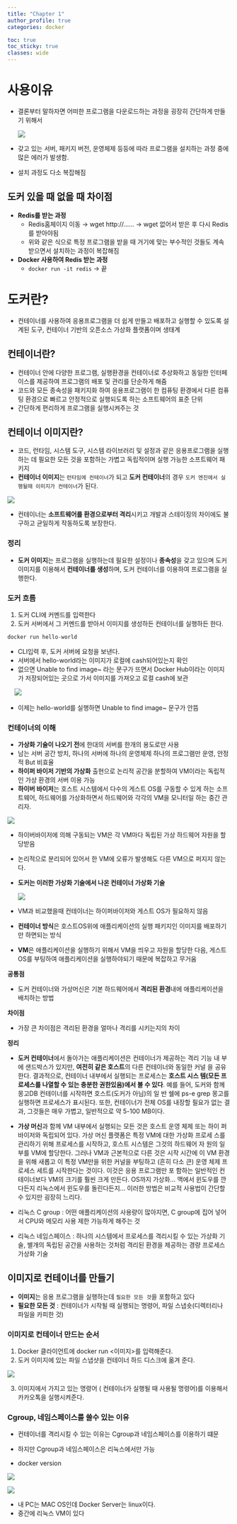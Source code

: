 ```yaml
---
title: "Chapter 1"
author_profile: true
categories: docker

toc: true
toc_sticky: true
classes: wide 
---
```


# 사용이유

- 결론부터 말하자면 어떠한 프로그램을 다운로드하는 과정을 굉장히 간단하게 만들기 위해서
  
  ![](../../images/2023-03-22-docker-1/2023-03-22-10-57-53-image.png)

- 갖고 있는 서버, 패키지 버전, 운영체제 등등에 따라 프로그램을 설치하는 과정 중에 많은 에러가 발생함.

- 설치 과정도 다소 복잡해짐

## 도커 있을 때 없을 때 차이점

- **Redis를 받는 과정**
  - Redis홈체이지 이동 → wget http://…… → wget 없어서 받은 후 다시 Redis를 받아야됨
  - 위와 같은 식으로 특정 프로그램을 받을 때 거기에 맞는 부수적인 것들도 계속 받으면서 설치하는 과정이 복잡해짐
- **Docker 사용하여 Redis 받는 과정**
  - `docker run -it redis` → 끝



# 도커란?

- 컨테이너를 사용하여 응용프로그램을 더 쉽게 만들고 배포하고 실행할 수 있도록 설계된 도구, 컨테이너 기반의 오픈소스 가상화 플랫폼이며 생태계

## 컨테이너란?

- 컨테이너 안에 다양한 프로그램, 실행환경을 컨테이너로 추상화하고 동일한 인터페이스를 제공하여 프로그램의 배포 및 관리를 단순하게 해줌
- 코드와 모든 종속성을 패키지화 하여 응용프로그램이 한 컴퓨팅 환경에서 다른 컴퓨팅 환경으로 빠르고 안정적으로 실행되도록 하는 소프트웨어의 표준 단위
- 간단하게 편리하게 프로그램을 실행시켜주는 것

## 컨테이너 이미지란?

- 코드, 런타임, 시스템 도구, 시스템 라이브러리 및 설정과 같은 응용프로그램을 실행하는 데 필요한 모든 것을 포함하는 가볍고 독립적이며 실행 가능한 소프트웨어 패키지
- **컨테이너 이미지**는 `런타임에 컨테이너`가 되고 **도커 컨테이너**의 경우 `도커 엔진에서 실행될때 이미지가 컨테이너`가 된다.

![](../../images/2023-03-22-docker-1/2023-03-22-10-58-40-image.png)

- 컨테이너는 **소프트웨어를 환경으로부터 격리**시키고 개발과 스테이징의 차이에도 불구하고 균일하게 작동하도록 보장한다.

### 정리

- **도커 이미지**는 프로그램을 실행하는데 필요한 설정이나 **종속성**을 갖고 있으며 도커 이미지를 이용해서 **컨테이너를 생성**하며, 도커 컨테이너를 이용하여 프로그램을 실행한다.

### 도커 흐름

1. 도커 CLI에 커멘드를 입력한다
2. 도커 서버에서 그 커멘드를 받아서 이미지를 생성하든 컨테이너를 실행하든 한다.

```jsx
docker run hello-world
```

- CLI입력 후, 도커 서버에 요청을 보낸다.
- 서버에서 hello-world라는 이미지가 로컬에 cash되어있는지 확인
- 없으면 Unable to find image~ 라는 문구가 뜨면서 Docker Hub이라는 이미지가 저장되어있는 곳으로 가서 이미지를 가져오고 로컬 cash에 보관

    ![](../../images/2023-03-22-docker-1/2023-03-22-10-59-17-image.png)

- 이제는 hello-world를 실행하면 Unable to find image~ 문구가 안뜸

### 컨테이너의 이해

- **가상화 기술이 나오기 전**에 한대의 서버를 한개의 용도로만 사용
- 남는 서버 공간 방치, 하나의 서버에 하나의 운영체제 하나의 프로그램만 운영, 안정적 But 비효율
- **하이퍼 바이저 기반의 가상화** 출현으로 논리적 공간을 분할하여 VM이라는 독립적인 가상 환경의 서버 이용 가능
- **하이버 바이저**는 호스트 시스템에서 다수의 게스트 OS를 구동할 수 있게 하는 소프트웨어, 하드웨어를 가상화하면서 하드웨어와 각각의 VM을 모니터일 하는 중간 관리자.

![](../../images/2023-03-22-docker-1/2023-03-22-10-59-36-image.png)

- 하이버바이저에 의해 구동되는 VM은 각 VM마다 독립된 가상 하드웨어 자원을 할당받음

- 논리적으로 분리되어 있어서 한 VM에 오류가 발생해도 다른 VM으로 퍼지지 않는다.

- **도커는 이러한 가상화 기술에서 나온 컨테이너 가상화 기술**
  
  ![](../../images/2023-03-22-docker-1/2023-03-22-11-00-12-image.png)

- VM과 비교했을때 컨테이너는 하이퍼바이저와 게스트 OS가 필요하지 않음
- **컨테이너 방식**은 호스트OS위에 애플리케이션의 실행 패키지인 이미지를 배포하기만 하면되는 방식
- **VM**은 애플리케이션을 실행하기 위해서 VM을 띄우고 자원을 할당한 다음, 게스트 OS를 부팅하여 애플리케이션을 실행하야되기 때문에 복잡하고 무거움

**공통점**

- 도커 컨테이너와 가상머신은 기본 하드웨어에서 **격리된 환경**내에 애플리케이션을 배치하는 방법

**차이점**

- 가장 큰 차이점은 격리된 환경을 얼마나 격리를 시키는지의 차이

**정리**

- **도커 컨테이너**에서 돌아가는 애플리케이션은 컨테이너가 제공하는 격리 기능 내
  부에 샌드박스가 있지만, **여전히 같은 호스트**의 다른 컨테이너와 동일한 커널
  을 공유한다. 결과적으로, 컨테이너 내부에서 실행되는 프로세스는 **호스트 시스
  템(모든 프로세스를 나열할 수 있는 충분한 권한있음)에서 볼 수 있다**. 예를 들어, 도커와 함께 몽고DB 컨테이너를 시작하면 호스트(도커가 아님)의 일
  반 쉘에 ps-e grep 몽고를 실행하면 프로세스가 표시된다. 또한, 컨테이너가 전체 OS를 내장할 필요가 없는 결과, 그것들은 매우 가볍고, 일반적으로 약 5-100 MB이다.

- **가상 머신**과 함께 VM 내부에서 실행되는 모든 것은 호스트 운영 체제 또는 하이
  퍼바이저와 독립되어 있다. 가상 머신 플랫폼은 특정 VM에 대한 가상화 프로세
  스를 관리하기 위해 프로세스를 시작하고, 호스트 시스템은 그것의 하드웨어 자
  원의 일부를 VM에 할당한다. 그러나 VM과 근본적으로 다른 것은 시작 시간에
  이 VM 환경을 위해 새롭고 이 특정 VM만을 위한 커널을 부팅하고 (흔히 다소
  큰) 운영 체제 프로세스 세트를 시작한다는 것이다. 이것은 응용 프로그램만 포
  함하는 일반적인 컨테이너보다 VM의 크기를 훨씬 크게 만든다. OS까지 가상화... 맥에서 윈도우를 깐다든지 리눅스에서 윈도우를 돌린다든지... 이러한 방법은 비교적 사용법이 간단할 수 있지만 굉장히 느리다.

- 리눅스 C group : 어떤 애플리케이션의 사용량이 많아지면, C group에 집어 넣어서 CPU와 메모리 사용 제한 가능하게 해주는 것

- 리눅스 네임스페이스 : 하나의 시스템에서 프로세스를 격리시킬 수 있는 가상화 기술, 별개의 독립된 공간을 사용하는 것처럼 격리된 환경을 제공하는 경량 프로세스 가상화 기술



## 이미지로 컨테이너를 만들기

- **이미지**는 응용 프로그램을 실행하는데 `필요한 모든 것`을 포함하고 있다
- **필요한 모든 것** : 컨테이너가 시작될 때 실행되는 명령어, 파일 스냅숏(디렉터리나 파일을 카피한 것)

### 이미지로 컨테이너 만드는 순서

1. Docker 클라이언트에 docker run <이미지>를 입력해준다.
2. 도커 이미지에 있는 파일 스냅샷을 컨테이너 하드 디스크에 옮겨 준다.

![](../../images/2023-03-22-docker-1/2023-03-22-11-00-44-image.png)

3. 이미지에서 가지고 있는 명령어 ( 컨테이너가 실행될 때 사용될 명령어)를 이용해서 카카오톡을 실행시켜준다.

### Cgroup, 네임스페이스를 쓸수 있는 이유

- 컨테이너를 격리시킬 수 있는 이유는 Cgroup과 네임스페이스를 이용하기 떄문
- 하지만 Cgroup과 네임스페이스은 리눅스에서만 가능



- docker version

![](../../images/2023-03-22-docker-1/2023-03-22-11-01-21-image.png)

![](../../images/2023-03-22-docker-1/2023-03-22-11-01-53-image.png)

- 내 PC는 MAC OS인데 Docker Server는 linux이다.
- 중간에 리눅스 VM이 있다

